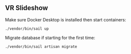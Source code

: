 ## VR Slideshow

Make sure Docker Desktop is installed then start containers:
```
./vendor/bin/sail up
```

Migrate database if starting for the first time:
```
./vendor/bin/sail artisan migrate
```
